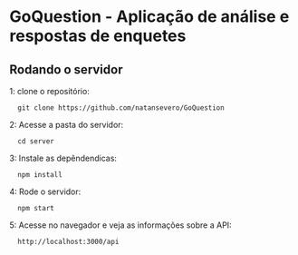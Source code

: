 # GoQuestion - Aplicação de análise e respostas de enquetes
## Rodando o servidor
1: clone o repositório:
```
  git clone https://github.com/natansevero/GoQuestion
```
2: Acesse a pasta do servidor:
```
  cd server
```
3: Instale as depêndendicas:
```
  npm install
```
4: Rode o servidor:
```
  npm start
```
5: Acesse no navegador e veja as informações sobre a API:
```
  http://localhost:3000/api
```
